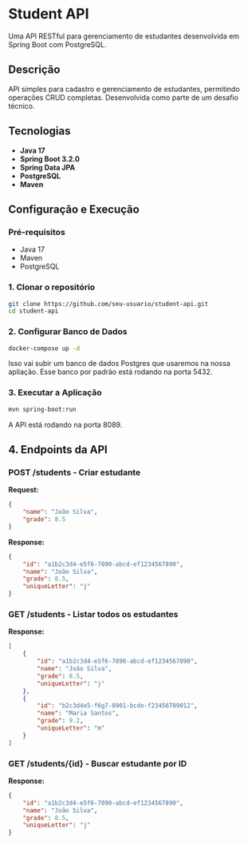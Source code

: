 # Student API 

Uma API RESTful para gerenciamento de estudantes desenvolvida em Spring Boot com PostgreSQL.

##  Descrição

API simples para cadastro e gerenciamento de estudantes, permitindo operações CRUD completas. Desenvolvida como parte de um desafio técnico.

##  Tecnologias

- **Java 17**
- **Spring Boot 3.2.0**
- **Spring Data JPA**
- **PostgreSQL**
- **Maven**


##  Configuração e Execução

### Pré-requisitos
- Java 17
- Maven
- PostgreSQL

### 1. Clonar o repositório
```bash
git clone https://github.com/seu-usuario/student-api.git
cd student-api
```

### 2. Configurar Banco de Dados
```bash
docker-compose up -d
```
Isso vai subir um banco de dados Postgres que usaremos na nossa apliação. Esse banco por padrão está rodando na porta 5432.


### 3. Executar a Aplicação
```bash
mvn spring-boot:run
```
A API está rodando na porta 8089.

## 4. Endpoints da API

### POST /students - Criar estudante
**Request:**
```json
{
    "name": "João Silva",
    "grade": 8.5
}
```

**Response:**
```json
{
    "id": "a1b2c3d4-e5f6-7890-abcd-ef1234567890",
    "name": "João Silva",
    "grade": 8.5,
    "uniqueLetter": "j"
}
```

### GET /students - Listar todos os estudantes
**Response:**
```json
[
    {
        "id": "a1b2c3d4-e5f6-7890-abcd-ef1234567890",
        "name": "João Silva",
        "grade": 8.5,
        "uniqueLetter": "j"
    },
    {
        "id": "b2c3d4e5-f6g7-8901-bcde-f23456789012",
        "name": "Maria Santos",
        "grade": 9.2,
        "uniqueLetter": "m"
    }
]
```

### GET /students/{id} - Buscar estudante por ID
**Response:**
```json
{
    "id": "a1b2c3d4-e5f6-7890-abcd-ef1234567890",
    "name": "João Silva",
    "grade": 8.5,
    "uniqueLetter": "j"
}
```











